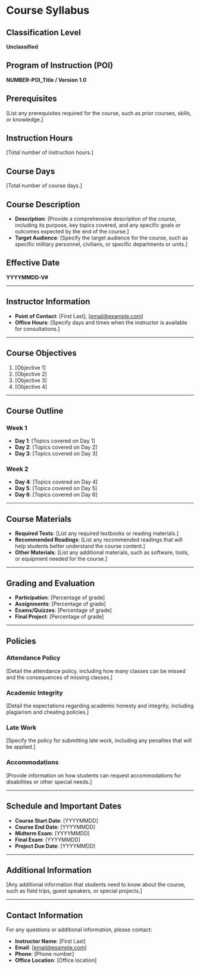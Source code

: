 # Course Syllabus

## Classification Level
**Unclassified**

## Program of Instruction (POI)
**NUMBER-POI_Title / Version 1.0**

## Prerequisites
[List any prerequisites required for the course, such as prior courses, skills, or knowledge.]

## Instruction Hours
[Total number of instruction hours.]

## Course Days
[Total number of course days.]

## Course Description
- **Description**: [Provide a comprehensive description of the course, including its purpose, key topics covered, and any specific goals or outcomes expected by the end of the course.]
- **Target Audience**: [Specify the target audience for the course, such as specific military personnel, civilians, or specific departments or units.]

## Effective Date
**YYYYMMDD-V#**

---

## Instructor Information
- **Point of Contact**: [First Last], [email@example.com]
- **Office Hours**: [Specify days and times when the instructor is available for consultations.]

---

## Course Objectives
1. [Objective 1]
2. [Objective 2]
3. [Objective 3]
4. [Objective 4]

---

## Course Outline
### Week 1
- **Day 1**: [Topics covered on Day 1]
- **Day 2**: [Topics covered on Day 2]
- **Day 3**: [Topics covered on Day 3]

### Week 2
- **Day 4**: [Topics covered on Day 4]
- **Day 5**: [Topics covered on Day 5]
- **Day 6**: [Topics covered on Day 6]

---

## Course Materials
- **Required Texts**: [List any required textbooks or reading materials.]
- **Recommended Readings**: [List any recommended readings that will help students better understand the course content.]
- **Other Materials**: [List any additional materials, such as software, tools, or equipment needed for the course.]

---

## Grading and Evaluation
- **Participation**: [Percentage of grade]
- **Assignments**: [Percentage of grade]
- **Exams/Quizzes**: [Percentage of grade]
- **Final Project**: [Percentage of grade]

---

## Policies
### Attendance Policy
[Detail the attendance policy, including how many classes can be missed and the consequences of missing classes.]

### Academic Integrity
[Detail the expectations regarding academic honesty and integrity, including plagiarism and cheating policies.]

### Late Work
[Specify the policy for submitting late work, including any penalties that will be applied.]

### Accommodations
[Provide information on how students can request accommodations for disabilities or other special needs.]

---

## Schedule and Important Dates
- **Course Start Date**: [YYYYMMDD]
- **Course End Date**: [YYYYMMDD]
- **Midterm Exam**: [YYYYMMDD]
- **Final Exam**: [YYYYMMDD]
- **Project Due Date**: [YYYYMMDD]

---

## Additional Information
[Any additional information that students need to know about the course, such as field trips, guest speakers, or special projects.]

---

## Contact Information
For any questions or additional information, please contact:
- **Instructor Name**: [First Last]
- **Email**: [email@example.com]
- **Phone**: [Phone number]
- **Office Location**: [Office location]
